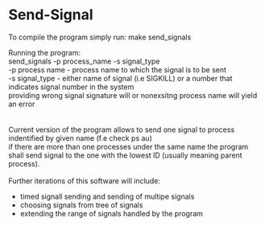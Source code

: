 # Send-Signal
To compile the program simply run:
  make send_signals
  
Running the program: <br/>
  send_signals -p process_name -s signal_type <br/>
  -p process name - process name to which the signal is to be sent <br/>
  -s signal_type - either name of signal (i.e SIGKILL) or a number that indicates signal number in the system <br/>
   providing wrong signal signature will or nonexsitng process name will yield an error <br/>
<br/>  
Current version of the program allows to send one signal to process indentified by given name (f.e check ps au)<br/>
if there are more than one processes under the same name the program shall send signal to the one with the lowest ID (usually meaning parent process).<br/>
<br/>
Further iterations of this software will include:<br/>
  - timed signall sending and sending of multipe signals<br/>
  - choosing signals from tree of signals<br/>
  - extending the range of signals handled by the program<br/>

